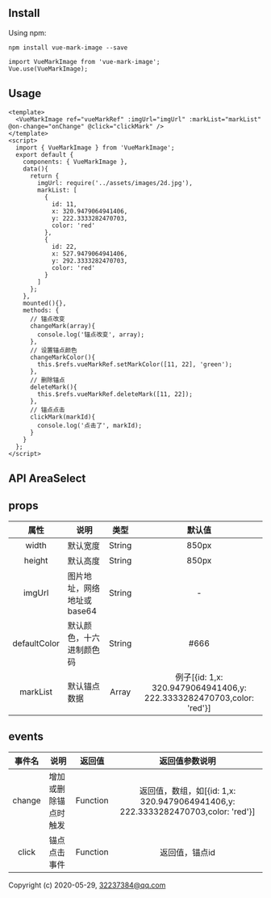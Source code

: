 ## Install

Using npm:
```
npm install vue-mark-image --save

import VueMarkImage from 'vue-mark-image';
Vue.use(VueMarkImage);

```

## Usage

```vue
<template>
  <VueMarkImage ref="vueMarkRef" :imgUrl="imgUrl" :markList="markList" @on-change="onChange" @click="clickMark" />
</template>
<script>
  import { VueMarkImage } from 'VueMarkImage';
  export default {
    components: { VueMarkImage },
    data(){
      return {
        imgUrl: require('../assets/images/2d.jpg'),
        markList: [
          {
            id: 11,
            x: 320.9479064941406,
            y: 222.3333282470703,
            color: 'red'
          },
          {
            id: 22,
            x: 527.9479064941406,
            y: 292.3333282470703,
            color: 'red'
          }
        ]
      };
    },
    mounted(){},
    methods: {
      // 锚点改变
      changeMark(array){
        console.log('锚点改变', array);
      },
      // 设置锚点颜色
      changeMarkColor(){
        this.$refs.vueMarkRef.setMarkColor([11, 22], 'green');
      },
      // 删除锚点
      deleteMark(){
        this.$refs.vueMarkRef.deleteMark([11, 22]);
      },
      // 锚点点击
      clickMark(markId){
        console.log('点击了', markId);
      }
    }
  };
</script>
```

## API AreaSelect
## props
属性|说明|类型|默认值
:-------: | -------  |  :-------:  |  :-------:
width |  默认宽度  | String |  850px
height |  默认高度  | String |  850px
imgUrl |  图片地址，网络地址或base64  | String |  -
defaultColor |  默认颜色，十六进制颜色码  | String |  #666
markList |  默认锚点数据  | Array |  例子[{id: 1,x: 320.9479064941406,y: 222.3333282470703,color: 'red'}]

## events
事件名|说明|返回值|返回值参数说明
:-------: | -------  |  :-------:  |  :-------:
change |  增加或删除锚点时触发  | Function | 返回值，数组，如[{id: 1,x: 320.9479064941406,y: 222.3333282470703,color: 'red'}]
click |  锚点点击事件  | Function | 返回值，锚点id


Copyright (c) 2020-05-29, 32237384@qq.com
